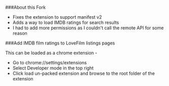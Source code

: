 ###About this Fork

* Fixes the extension to support manifest v2
* Adds a way to load IMDB ratings for search results
* I had to add more permissions as I couldn't call the remote API for some reason

###Add IMDB film ratings to LoveFilm listings pages

This can be loaded as a chrome extension -
+   Go to chrome://settings/extensions
+   Select Developer mode in the top right
+   Click load un-packed extension and browse to the root folder of the extension
